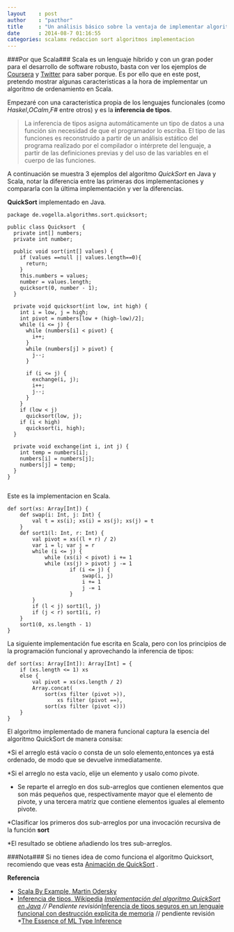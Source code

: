 ```yaml
---
layout    : post
author    : "pazthor"
title     : "Un análisis básico sobre la ventaja de implementar algoritmos en el lenguaje Scala"
date      : 2014-08-7 01:16:55
categories: scalamx redaccion sort algoritmos implementacion 
---
```

###Por que Scala###
Scala es un lenguaje hibrido y con un gran poder para el desarrollo de software robusto, basta con ver los ejemplos de  [Coursera](https://tech.coursera.org/blog/2014/02/18/why-we-love-scala-at-coursera/) y [Twitter](http://www.artima.com/scalazine/articles/twitter_on_scala.html) para saber porque. Es por ello que en este post, pretendo mostrar algunas caracteristicas a la hora de implementar un algoritmo de ordenamiento en Scala.


Empezaré con una caracteristica propia de los lenguajes funcionales (como *Haskel*,*OCalm*,*F#* entre otros) y es la **inferencia de tipos**. 
> La inferencia de tipos asigna automáticamente un tipo de datos a una función sin necesidad de que el programador lo escriba.
> El tipo de las funciones es reconstruido a partir de un análisis estático del programa realizado por el compilador o intérprete del lenguaje, 
>a partir de las definiciones previas y del uso de las variables en el cuerpo de las funciones.



A continuación se muestra 3 ejemplos del algoritmo *QuickSort* en Java y Scala, notar la diferencia entre las primeras dos implementaciones y compararla con la última implementación y ver la diferencias.

**QuickSort** implementado en Java.
```
package de.vogella.algorithms.sort.quicksort;

public class Quicksort  {
  private int[] numbers;
  private int number;

  public void sort(int[] values) {
    if (values ==null || values.length==0){
      return;
    }
    this.numbers = values;
    number = values.length;
    quicksort(0, number - 1);
  }

  private void quicksort(int low, int high) {
    int i = low, j = high;
    int pivot = numbers[low + (high-low)/2];
    while (i <= j) {
      while (numbers[i] < pivot) {
        i++;
      }
      while (numbers[j] > pivot) {
        j--;
      }
      
      if (i <= j) {
        exchange(i, j);
        i++;
        j--;
      }
    }
    if (low < j)
      quicksort(low, j);
    if (i < high)
      quicksort(i, high);
  }

  private void exchange(int i, int j) {
    int temp = numbers[i];
    numbers[i] = numbers[j];
    numbers[j] = temp;
  }
}


```

Este es la implementacion en Scala.
```
def sort(xs: Array[Int]) {
	def swap(i: Int, j: Int) {
		val t = xs(i); xs(i) = xs(j); xs(j) = t
	}
	def sort1(l: Int, r: Int) {
		val pivot = xs((l + r) / 2)
		var i = l; var j = r
		while (i <= j) {
			while (xs(i) < pivot) i += 1
			while (xs(j) > pivot) j -= 1
					if (i <= j) {
						swap(i, j)
						i += 1
						j -= 1
					}
		}
		if (l < j) sort1(l, j)
		if (j < r) sort1(i, r)
	}
	sort1(0, xs.length - 1)
}

```

La siguiente implementación fue escrita en Scala, pero con los principios de la programación funcional y aprovechando la inferencia de tipos:

```
def sort(xs: Array[Int]): Array[Int] = {
	if (xs.length <= 1) xs
	else {
		val pivot = xs(xs.length / 2)
		Array.concat(
			sort(xs filter (pivot >)),
				xs filter (pivot ==),
			sort(xs filter (pivot <)))
	}
}
```



El algoritmo implementado de manera funcional captura la esencia del algoritmo QuickSort de manera consisa:

*Si el arreglo está vacío o consta de un solo elemento,entonces  ya está ordenado, de modo que se devuelve inmediatamente.

*Si el arreglo no esta vacío, elije un elemento y usalo como pivote.

* Se reparte el arreglo en dos sub-arreglos que contienen elementos que son más pequeños que, 
respectivamente mayor que el elemento de pivote, y una tercera matriz que contiene elementos iguales al elemento pivote.

*Clasificar los primeros dos sub-arreglos por una invocación recursiva de la función  **sort**

*El resultado se obtiene añadiendo los tres sub-arreglos.




###Nota###
Si no tienes idea de como funciona el algoritmo Quicksort, recomiendo que veas esta [Animación de QuickSort](http://en.wikipedia.org/wiki/Quicksort#mediaviewer/File:Sorting_quicksort_anim.gif)
.

**Referencia**
* [Scala By Example, Martin Odersky](http://www.scala-lang.org/docu/files/ScalaByExample.pdf)
* [Inferencia de tipos, Wikipedia](http://es.wikipedia.org/wiki/Inferencia_de_tipos)
*[Implementación del algoritmo QuickSort en Java](http://www.vogella.com/tutorials/JavaAlgorithmsQuicksort/article.html#quicksort)
// Pendiente revisión*[Inferencia de tipos seguros en un lenguaje funcional con destrucción explícita de memoria](http://dalila.sip.ucm.es/~manuel/papers/master.pdf)
// pendiente revisión *[The Essence of ML Type Inference](http://www.cs.cmu.edu/~rwh/courses/refinements/papers/PottierRemy04/hmx.pdf)



